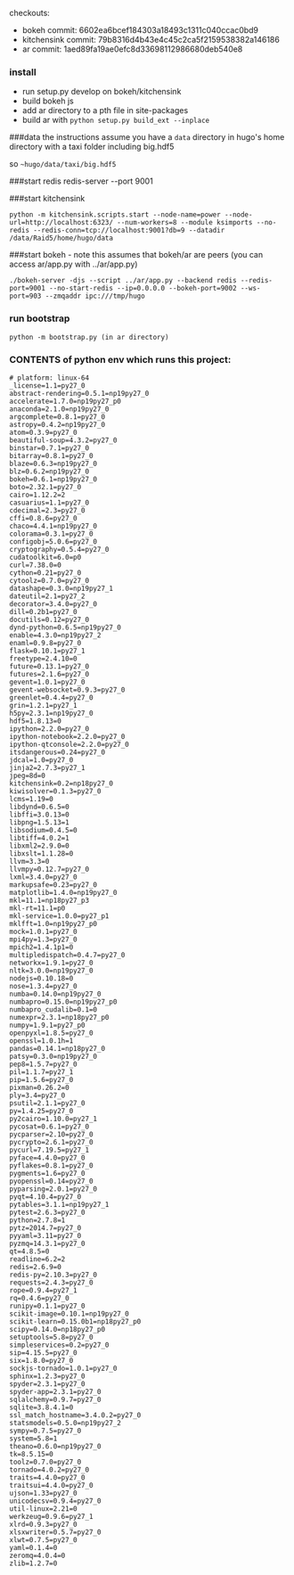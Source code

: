 checkouts:
- bokeh commit: 6602ea6bcef184303a18493c1311c040ccac0bd9
- kitchensink commit: 79b8316d4b43e4c45c2ca5f2159538382a146186
- ar commit: 1aed89fa19ae0efc8d33698112986680deb540e8

### install
- run setup.py develop on bokeh/kitchensink
- build bokeh js
- add ar directory to a pth file in site-packages
- build ar with `python setup.py build_ext --inplace`

###data
the instructions assume you have a `data` directory in hugo's home directory with a taxi folder including big.hdf5

so `~hugo/data/taxi/big.hdf5`

###start redis
redis-server --port 9001

###start kitchensink
```
python -m kitchensink.scripts.start --node-name=power --node-url=http://localhost:6323/ --num-workers=8 --module ksimports --no-redis --redis-conn=tcp://localhost:9001?db=9 --datadir /data/Raid5/home/hugo/data
```

###start bokeh - note this assumes that bokeh/ar are peers (you can access ar/app.py with ../ar/app.py)
```
./bokeh-server -djs --script ../ar/app.py --backend redis --redis-port=9001 --no-start-redis --ip=0.0.0.0 --bokeh-port=9002 --ws-port=903 --zmqaddr ipc:///tmp/hugo
```

### run bootstrap
```
python -m bootstrap.py (in ar directory)
```

### CONTENTS of python env which runs this project:
```
# platform: linux-64
_license=1.1=py27_0
abstract-rendering=0.5.1=np19py27_0
accelerate=1.7.0=np19py27_p0
anaconda=2.1.0=np19py27_0
argcomplete=0.8.1=py27_0
astropy=0.4.2=np19py27_0
atom=0.3.9=py27_0
beautiful-soup=4.3.2=py27_0
binstar=0.7.1=py27_0
bitarray=0.8.1=py27_0
blaze=0.6.3=np19py27_0
blz=0.6.2=np19py27_0
bokeh=0.6.1=np19py27_0
boto=2.32.1=py27_0
cairo=1.12.2=2
casuarius=1.1=py27_0
cdecimal=2.3=py27_0
cffi=0.8.6=py27_0
chaco=4.4.1=np19py27_0
colorama=0.3.1=py27_0
configobj=5.0.6=py27_0
cryptography=0.5.4=py27_0
cudatoolkit=6.0=p0
curl=7.38.0=0
cython=0.21=py27_0
cytoolz=0.7.0=py27_0
datashape=0.3.0=np19py27_1
dateutil=2.1=py27_2
decorator=3.4.0=py27_0
dill=0.2b1=py27_0
docutils=0.12=py27_0
dynd-python=0.6.5=np19py27_0
enable=4.3.0=np19py27_2
enaml=0.9.8=py27_0
flask=0.10.1=py27_1
freetype=2.4.10=0
future=0.13.1=py27_0
futures=2.1.6=py27_0
gevent=1.0.1=py27_0
gevent-websocket=0.9.3=py27_0
greenlet=0.4.4=py27_0
grin=1.2.1=py27_1
h5py=2.3.1=np19py27_0
hdf5=1.8.13=0
ipython=2.2.0=py27_0
ipython-notebook=2.2.0=py27_0
ipython-qtconsole=2.2.0=py27_0
itsdangerous=0.24=py27_0
jdcal=1.0=py27_0
jinja2=2.7.3=py27_1
jpeg=8d=0
kitchensink=0.2=np18py27_0
kiwisolver=0.1.3=py27_0
lcms=1.19=0
libdynd=0.6.5=0
libffi=3.0.13=0
libpng=1.5.13=1
libsodium=0.4.5=0
libtiff=4.0.2=1
libxml2=2.9.0=0
libxslt=1.1.28=0
llvm=3.3=0
llvmpy=0.12.7=py27_0
lxml=3.4.0=py27_0
markupsafe=0.23=py27_0
matplotlib=1.4.0=np19py27_0
mkl=11.1=np18py27_p3
mkl-rt=11.1=p0
mkl-service=1.0.0=py27_p1
mklfft=1.0=np19py27_p0
mock=1.0.1=py27_0
mpi4py=1.3=py27_0
mpich2=1.4.1p1=0
multipledispatch=0.4.7=py27_0
networkx=1.9.1=py27_0
nltk=3.0.0=np19py27_0
nodejs=0.10.18=0
nose=1.3.4=py27_0
numba=0.14.0=np19py27_0
numbapro=0.15.0=np19py27_p0
numbapro_cudalib=0.1=0
numexpr=2.3.1=np18py27_p0
numpy=1.9.1=py27_p0
openpyxl=1.8.5=py27_0
openssl=1.0.1h=1
pandas=0.14.1=np18py27_0
patsy=0.3.0=np19py27_0
pep8=1.5.7=py27_0
pil=1.1.7=py27_1
pip=1.5.6=py27_0
pixman=0.26.2=0
ply=3.4=py27_0
psutil=2.1.1=py27_0
py=1.4.25=py27_0
py2cairo=1.10.0=py27_1
pycosat=0.6.1=py27_0
pycparser=2.10=py27_0
pycrypto=2.6.1=py27_0
pycurl=7.19.5=py27_1
pyface=4.4.0=py27_0
pyflakes=0.8.1=py27_0
pygments=1.6=py27_0
pyopenssl=0.14=py27_0
pyparsing=2.0.1=py27_0
pyqt=4.10.4=py27_0
pytables=3.1.1=np19py27_1
pytest=2.6.3=py27_0
python=2.7.8=1
pytz=2014.7=py27_0
pyyaml=3.11=py27_0
pyzmq=14.3.1=py27_0
qt=4.8.5=0
readline=6.2=2
redis=2.6.9=0
redis-py=2.10.3=py27_0
requests=2.4.3=py27_0
rope=0.9.4=py27_1
rq=0.4.6=py27_0
runipy=0.1.1=py27_0
scikit-image=0.10.1=np19py27_0
scikit-learn=0.15.0b1=np18py27_p0
scipy=0.14.0=np18py27_p0
setuptools=5.8=py27_0
simpleservices=0.2=py27_0
sip=4.15.5=py27_0
six=1.8.0=py27_0
sockjs-tornado=1.0.1=py27_0
sphinx=1.2.3=py27_0
spyder=2.3.1=py27_0
spyder-app=2.3.1=py27_0
sqlalchemy=0.9.7=py27_0
sqlite=3.8.4.1=0
ssl_match_hostname=3.4.0.2=py27_0
statsmodels=0.5.0=np19py27_2
sympy=0.7.5=py27_0
system=5.8=1
theano=0.6.0=np19py27_0
tk=8.5.15=0
toolz=0.7.0=py27_0
tornado=4.0.2=py27_0
traits=4.4.0=py27_0
traitsui=4.4.0=py27_0
ujson=1.33=py27_0
unicodecsv=0.9.4=py27_0
util-linux=2.21=0
werkzeug=0.9.6=py27_1
xlrd=0.9.3=py27_0
xlsxwriter=0.5.7=py27_0
xlwt=0.7.5=py27_0
yaml=0.1.4=0
zeromq=4.0.4=0
zlib=1.2.7=0
```
